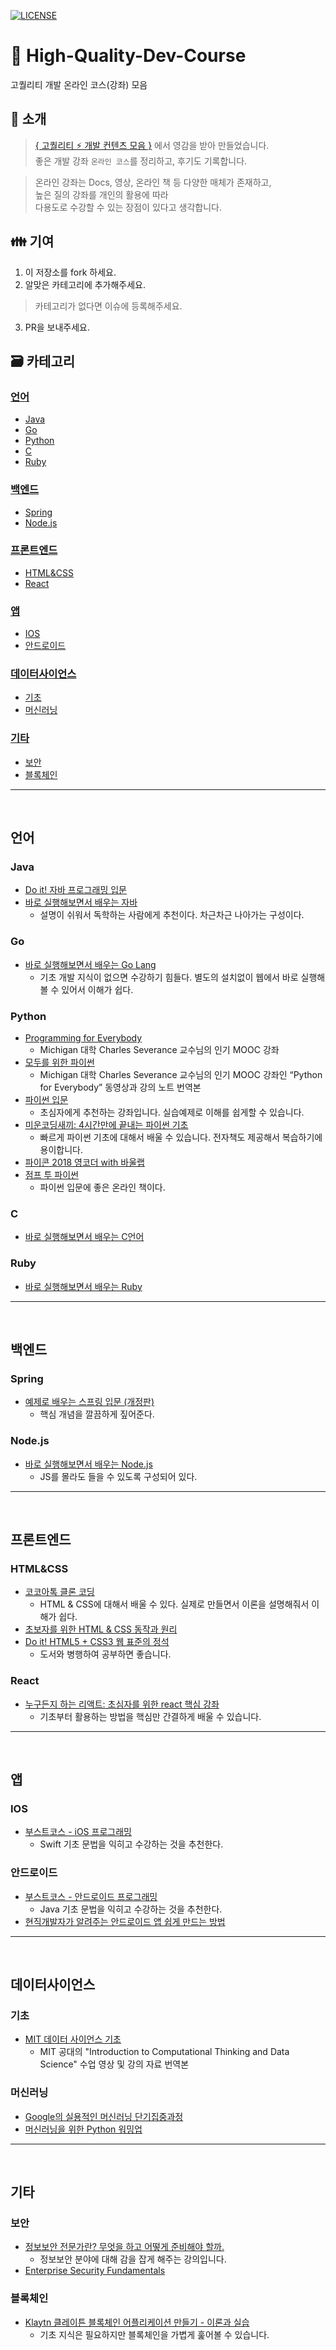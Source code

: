 [![LICENSE](https://img.shields.io/dub/l/vibe-d.svg?style=flat-square)](https://github.com/Integerous/goQuality-dev-contents/blob/master/LICENSE)
# :pencil: High-Quality-Dev-Course
고퀄리티 개발 온라인 코스(강좌) 모음

## :mega: 소개
>[{ 고퀄리티 ⚡️ 개발 컨텐츠 모음 }](https://github.com/Integerous/goQuality-dev-contents) 에서 영감을 받아 만들었습니다.<br>
>좋은 개발 강좌 `온라인 코스`를 정리하고, 후기도 기록합니다.<br>

>온라인 강좌는 Docs, 영상, 온라인 책 등 다양한 매체가 존재하고,<br>
>높은 질의 강좌를 개인의 활용에 따라<br>
>다용도로 수강할 수 있는 장점이 있다고 생각합니다.<br>

## :family: 기여
1. 이 저장소를 fork 하세요.
2. 알맞은 카테고리에 추가해주세요.
>카테고리가 없다면 이슈에 등록해주세요.
3. PR을 보내주세요.


## :card_file_box: 카테고리
### [언어](#언어-1)
- [Java](#Java)
- [Go](#Go)
- [Python](#Python)
- [C](#C)
- [Ruby](#Ruby)
### [백엔드](#백엔드-1)
- [Spring](#Spring)
- [Node.js](#Node.js)
### [프론트엔드](#프론트엔드-1)
- [HTML&CSS](#HTML&CSS)
- [React](#React)
### [앱](#앱-1)
- [IOS](#IOS)
- [안드로이드](#안드로이드)
### [데이터사이언스](#데이터사이언스-1)
- [기초](#기초)
- [머신러닝](#머신러닝)
### [기타](#기타-1)
- [보안](#보안)
- [블록체인](#)
 
--------------------------------------
</br>
 
## 언어
### Java
- [Do it! 자바 프로그래밍 입문](https://www.inflearn.com/course/%EC%9E%90%EB%B0%94-%ED%94%84%EB%A1%9C%EA%B7%B8%EB%9E%98%EB%B0%8D-%EC%9E%85%EB%AC%B8)
- [바로 실행해보면서 배우는 자바](https://edu.goorm.io/lecture/12243/%EB%B0%94%EB%A1%9C-%EC%8B%A4%ED%96%89%ED%95%B4%EB%B3%B4%EB%A9%B4%EC%84%9C-%EB%B0%B0%EC%9A%B0%EB%8A%94-%EC%9E%90%EB%B0%94)
  - 설명이 쉬워서 독학하는 사람에게 추천이다. 차근차근 나아가는 구성이다.

### Go
- [바로 실행해보면서 배우는 Go Lang](https://edu.goorm.io/lecture/2010/%EB%B0%94%EB%A1%9C-%EC%8B%A4%ED%96%89%ED%95%B4%EB%B3%B4%EB%A9%B4%EC%84%9C-%EB%B0%B0%EC%9A%B0%EB%8A%94-go-lang)
  - 기초 개발 지식이 없으면 수강하기 힘들다. 별도의 설치없이 웹에서 바로 실행해볼 수 있어서 이해가 쉽다.

### Python
- [Programming for Everybody](https://www.coursera.org/learn/python)
  - Michigan 대학 Charles Severance 교수님의 인기 MOOC 강좌
- [모두를 위한 파이썬](https://www.edwith.org/pythonforeverybody)
  - Michigan 대학 Charles Severance 교수님의 인기 MOOC 강좌인 “Python for Everybody” 동영상과 강의 노트 번역본
- [파이썬 입문](https://programmers.co.kr/learn/courses/2)
  - 초심자에게 추천하는 강좌입니다. 실습예제로 이해를 쉽게할 수 있습니다.
- [미운코딩새끼: 4시간만에 끝내는 파이썬 기초](https://www.inflearn.com/course/%ED%8C%8C%EC%9D%B4%EC%8D%AC-%EA%B8%B0%EC%B4%88-%EA%B0%95%EC%A2%8C)
  - 빠르게 파이썬 기초에 대해서 배울 수 있습니다. 전자책도 제공해서 복습하기에 용이합니다.
- [파이콘 2018 영코더 with 바울랩](https://edu.goorm.io/lecture/3990/%ED%8C%8C%EC%9D%B4%EC%BD%98-2018-%EC%98%81%EC%BD%94%EB%8D%94-with-%EB%B0%94%EC%9A%B8%EB%9E%A9)
- [점프 투 파이썬](https://wikidocs.net/book/1)
  - 파이썬 입문에 좋은 온라인 책이다.

### C
- [바로 실행해보면서 배우는 C언어](https://edu.goorm.io/lecture/201/%EB%B0%94%EB%A1%9C-%EC%8B%A4%ED%96%89%ED%95%B4%EB%B3%B4%EB%A9%B4%EC%84%9C-%EB%B0%B0%EC%9A%B0%EB%8A%94-c%EC%96%B8%EC%96%B4)

### Ruby
- [바로 실행해보면서 배우는 Ruby](https://edu.goorm.io/lecture/2011/%EB%B0%94%EB%A1%9C-%EC%8B%A4%ED%96%89%ED%95%B4%EB%B3%B4%EB%A9%B4%EC%84%9C-%EB%B0%B0%EC%9A%B0%EB%8A%94-ruby)

--------------------------------------
</br>

## 백엔드
### Spring
- [예제로 배우는 스프링 입문 (개정판)](https://www.inflearn.com/course/spring_revised_edition)
  - 핵심 개념을 깔끔하게 짚어준다.
### Node.js
- [바로 실행해보면서 배우는 Node.js](https://edu.goorm.io/lecture/557/%EB%B0%94%EB%A1%9C-%EC%8B%A4%ED%96%89%ED%95%B4%EB%B3%B4%EB%A9%B4%EC%84%9C-%EB%B0%B0%EC%9A%B0%EB%8A%94-node-js)
  - JS를 몰라도 들을 수 있도록 구성되어 있다.
  
--------------------------------------
</br>

## 프론트엔드
### HTML&CSS
- [코코아톡 클론 코딩](https://academy.nomadcoders.co/p/kakaoclone_practice)
  - HTML & CSS에 대해서 배울 수 있다. 실제로 만들면서 이론을 설명해줘서 이해가 쉽다.
- [초보자를 위한 HTML & CSS 동작과 원리](https://www.edwith.org/htmlcss)
- [Do it! HTML5 + CSS3 웹 표준의 정석](https://edu.goorm.io/lecture/12565/%EC%A0%80%EC%9E%90-%EC%A7%81%EA%B0%95-%EB%B0%94%EB%A1%9C-%EC%8B%A4%ED%96%89-do-it-html5-css3-%EC%9B%B9-%ED%91%9C%EC%A4%80%EC%9D%98-%EC%A0%95%EC%84%9D)
  - 도서와 병행하여 공부하면 좋습니다.

### React
- [누구든지 하는 리액트: 초심자를 위한 react 핵심 강좌](https://www.inflearn.com/course/react-velopert/)
  - 기초부터 활용하는 방법을 핵심만 간결하게 배울 수 있습니다.

--------------------------------------
</br>

## 앱
### IOS
- [부스트코스 - iOS 프로그래밍](https://www.edwith.org/boostcourse-ios)
  - Swift 기초 문법을 익히고 수강하는 것을 추천한다.

### 안드로이드
- [부스트코스 - 안드로이드 프로그래밍](https://www.edwith.org/boostcourse-android)
  - Java 기초 문법을 익히고 수강하는 것을 추천한다.
- [현직개발자가 알려주는 안드로이드 앱 쉽게 만드는 방법](https://edu.goorm.io/lecture/15564/%ED%98%84%EC%A7%81%EA%B0%9C%EB%B0%9C%EC%9E%90%EA%B0%80-%EC%95%8C%EB%A0%A4%EC%A3%BC%EB%8A%94-%EC%95%88%EB%93%9C%EB%A1%9C%EC%9D%B4%EB%93%9C-%EC%95%B1-%EC%89%BD%EA%B2%8C-%EB%A7%8C%EB%93%9C%EB%8A%94-%EB%B0%A9%EB%B2%95)


--------------------------------------
</br>

## 데이터사이언스
### 기초
- [MIT 데이터 사이언스 기초](https://www.edwith.org/datascience)
  - MIT 공대의 "Introduction to Computational Thinking and Data Science" 수업 영상 및 강의 자료 번역본
### 머신러닝
- [Google의 실용적인 머신러닝 단기집중과정](https://developers.google.com/machine-learning/crash-course/)
- [머신러닝을 위한 Python 워밍업](https://www.edwith.org/aipython)

--------------------------------------
</br>

## 기타
### 보안
- [정보보안 전문가란? 무엇을 하고 어떻게 준비해야 할까.](https://www.inflearn.com/course/%EC%A0%95%EB%B3%B4%EB%B3%B4%EC%95%88-%EC%A0%84%EB%AC%B8%EA%B0%80)
  - 정보보안 분야에 대해 감을 잡게 해주는 강의입니다.
- [Enterprise Security Fundamentals](https://www.edx.org/course/enterprise-security-fundamentals-3)

### 블록체인
- [Klaytn 클레이튼 블록체인 어플리케이션 만들기 - 이론과 실습]()
  - 기초 지식은 필요하지만 블록체인을 가볍게 훑어볼 수 있습니다.
